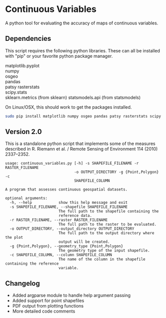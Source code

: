 # Continuous Variables
A python tool for evaluating the accuracy of maps of continuous variables.

## Dependencies
This script requires the following python libraries. These can all be installed
with "pip" or your favorite python package manager.

matplotlib.pyplot  
numpy  
osgeo  
pandas  
patsy
rasterstats  
scipy.stats  
sklearn.metrics (from sklearn)
statsmodels.api (from statsmodels)

On Linux/OSX, this should work to get the packages installed.
```bash
sudo pip install matplotlib numpy osgeo pandas patsy rasterstats scipy sklearn statsmodels
```

## Version 2.0
This is a standalone python script that implements some of the measures described
in R. Riemann et al. / Remote Sensing of Environment 114 (2010) 2337–2352.

```
usage: continuous_variables.py [-h] -s SHAPEFILE_FILENAME -r RASTER_FILENAME
                               -o OUTPUT_DIRECTORY -g {Point,Polygon} -c
                               SHAPEFILE_COLUMN  

A program that assesses continuous geospatial datasets.  

optional arguments:
  -h, --help            show this help message and exit
  -s SHAPEFILE_FILENAME, --shapefile SHAPEFILE_FILENAME
                        The full path to the shapefile containing the
                        reference data.
  -r RASTER_FILENAME, --raster RASTER_FILENAME
                        The full path to the raster to be evaluated.
  -o OUTPUT_DIRECTORY, --output_directory OUTPUT_DIRECTORY
                        The full path to the output directory where the plot
                        output will be created.
  -g {Point,Polygon}, --geometry_type {Point,Polygon}
                        The geometry type of the input shapefile.
  -c SHAPEFILE_COLUMN, --column SHAPEFILE_COLUMN
                        The name of the column in the shapefile containing the reference
                        variable.
```

## Changelog
* Added argparse module to handle help argument passing
* Added support for point shapefiles
* PDF output from plotting functions
* More detailed code comments